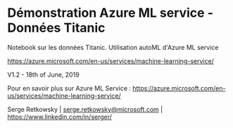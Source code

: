 # Démonstration Azure ML service - Données Titanic

Notebook sur les données Titanic.
Utilisation autoML d'Azure ML service

https://azure.microsoft.com/en-us/services/machine-learning-service/

V1.2 - 18th of June, 2019

Pour en savoir plus sur Azure ML Service :
https://azure.microsoft.com/en-us/services/machine-learning-service/

Serge Retkowsky | serge.retkowsky@microsoft.com | https://www.linkedin.com/in/serger/
